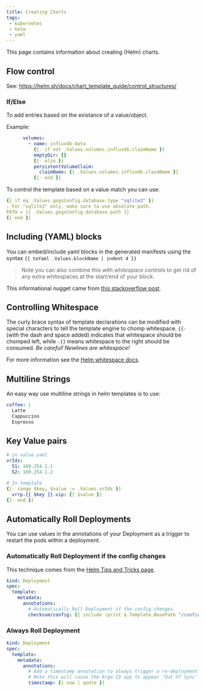 ```yaml
---
title: Creating Charts
tags:
 - kubernetes
 - helm
 - yaml
---
```


This page contains information about creating (Helm) charts.
<!--more-->

## Flow control

See: https://helm.sh/docs/chart_template_guide/control_structures/

### If/Else

To add entries based on the existance of a value/object.

Example:
```yaml
      volumes:
        - name: influxdb-data
          {{- if not .Values.volumes.influxdb.claimName }}
          emptyDir: {}
          {{- else }}
          persistentVolumeClaim:
            claimName: {{ .Values.volumes.influxdb.claimName }}
          {{- end }}
```

To control the template based on a value match you can use:

```yaml
{{ if eq .Values.gogsConfig.database.type "sqlite3" }}
; For "sqlite3" only, make sure to use absolute path.
PATH = {{ .Values.gogsConfig.database.path }}
{{ end }}
```

## Including (YAML) blocks

You can embed/include yaml blocks in the generated manifests using the syntax `{{ toYaml .Values.blockName | indent 4 }}`

> Note you can also combine this with _whitespace controls_ to get rid of any extra whitespaces at the start/end of your
> block.

This informational nugget came from [this stackoverflow post](https://stackoverflow.com/questions/51815600/how-to-include-nested-value-in-helm-template).

## Controlling Whitespace

The curly brace syntax of template declarations can be modified with special characters to tell the template engine to chomp whitespace.
`{{-` (with the dash and space added) indicates that whitespace should be chomped left, while `-}}` means whitespace to the right should be consumed.
_Be careful! Newlines are whitespace!_

For more information see the [Helm whitespace docs](https://helm.sh/docs/chart_template_guide/control_structures/#controlling-whitespace).

## Multiline Strings

An easy way use multiline strings in helm templates is to use:

```yaml
coffee: |
  Latte
  Cappuccino
  Espresso 
```

## Key Value pairs

```yaml
# in value.yaml
vrIds:
  51: 169.254.1.1
  52: 169.254.1.2
```

```yaml
# In template
{{- range $key, $value := .Values.vrIds }}
  vrrp.{{ $key }}.vip: {{ $value }}
{{- end }}
```

## Automatically Roll Deployments

You can use values in the annotations of your Deployment as a trigger to restart the pods within a deployment.

### Automatically Roll Deployment if the config changes

This technique comes from the [Helm Tips and Tricks page](https://helm.sh/docs/howto/charts_tips_and_tricks/#automatically-roll-deployments).

```yaml
kind: Deployment
spec:
  template:
    metadata:
      annotations:
        # Automatically Roll Deployment if the config changes
        checksum/config: {{ include (print $.Template.BasePath "/configmap.yaml") . | sha256sum }}
```

### Always Roll Deployment

```yaml
kind: Deployment
spec:
  template:
    metadata:
      annotations:
        # Add a timestamp annotation to always trigger a re-deployment when performing an upgrade
        # Note this will cause the Argo CD app to appear 'Out Of Sync' when the timestamp changes
        timestamp: {{ now | quote }}
```